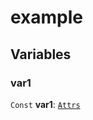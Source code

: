 # example

## Variables

### var1

 `Const` **var1**: [`Attrs`]( https://prosemirror.net/docs/ref/#model.Attrs )
